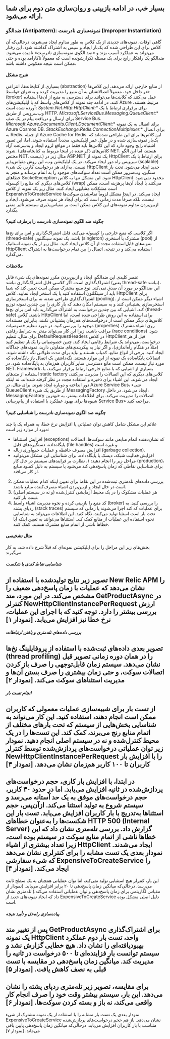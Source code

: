 بسیار خب، در ادامه بازبینی و روان‌سازی متن دوم برای شما ارائه می‌شود.
---
### ضدالگو (Antipattern): نمونه‌سازی نادرست (Improper Instantiation)
گاهی اوقات، نمونه‌های جدیدی از یک کلاس به طور مداوم ایجاد می‌شوند، درحالی‌که آن کلاس برای این طراحی شده که یک‌بار ایجاد و سپس به اشتراک گذاشته شود. این رفتار می‌تواند به عملکرد آسیب بزند و «ضد الگوی نمونه‌سازی نادرست» نامیده می‌شود. ضدالگو یک راهکار رایج برای یک مسئله تکرارشونده است که معمولاً ناکارآمد بوده و حتی ممکن است نتیجه معکوس داشته باشد.
#### شرح مشکل
بسیاری از کتابخانه‌ها، انتزاعی (abstraction) از منابع خارجی ارائه می‌دهد. این کلاس‌ها در داخل خود، معمولاً اتصالاتشان به آن منبع را مدیریت کرده و به‌عنوان «واسط» (broker) عمل می‌کنند که کلاینت‌ها می‌توانند برای دسترسی به منبع از آن‌ها استفاده کنند. در ادامه چند نمونه از کلاس‌های واسط که با اپلیکیشن‌های Azure مرتبط هستند، آورده شده است: 
   *System.Net.Http.HttpClient:** برای برقراری ارتباط با یک وب‌سرویس از طریق HTTP.
   *Microsoft.ServiceBus.Messaging.QueueClient:** برای ارسال و دریافت پیام در یک صف Service Bus.
   *Microsoft.Azure.Documents.Client.DocumentClient:** برای اتصال به یک نمونه Azure Cosmos DB.
   *StackExchange.Redis.ConnectionMultiplexer:** برای اتصال به Redis، از جمله Azure Cache for Redis.
این کلاس‌ها برای این طراحی شده‌اند که یک‌بار نمونه‌سازی شده و در طول عمر اپلیکیشن، مجدداً استفاده شوند. اما، این تصور اشتباه رایج وجود دارد که این کلاس‌ها باید فقط در مواقع لزوم ایجاد و به‌سرعت آزاد شوند. (کلاس‌های ذکر شده در اینجا مربوط به کتابخانه‌های NET. هستند، اما این الگو مختص NET. نیست.) مثال زیر در ASP.NET یک نمونه از HttpClient برای ارتباط با یک سرویس راه دور ایجاد می‌کند.
در یک اپلیکیشن وب، این روش مقیاس‌پذیر (scalable) نیست. به‌ازای هر درخواست کاربر، یک شیء HttpClient جدید ایجاد می‌شود. تحت بار سنگین، وب‌سرور ممکن است تعداد سوکت‌های موجود را به اتمام برساند و منجر به خطاهای SocketException شود.
این مشکل تنها به کلاس HttpClient محدود نمی‌شود. کلاس‌های دیگری که منابع را کپسوله (wrap) می‌کنند یا ایجاد آن‌ها پرهزینه است، ممکن است مشکلات مشابهی ایجاد کنند. مثال زیر یک نمونه از کلاس ExpensiveToCreateService ایجاد می‌کند. در اینجا مشکل لزوماً تمام‌شدن سوکت‌ها نیست، بلکه صرفاً مدت زمانی است که برای ایجاد هر نمونه صرف می‌شود. ایجاد و ازبین‌بردن مداوم نمونه‌های این کلاس ممکن است بر مقیاس‌پذیری سیستم تأثیر منفی بگذارد.
#### چگونه ضد الگوی نمونه‌سازی نادرست را برطرف کنیم؟
اگر کلاسی که منبع خارجی را کپسوله می‌کند، قابل اشتراک‌گذاری و امن برای نخ‌ها (thread-safe) باشد، یک نمونه سینگلتون (singleton) مشترک یا استخری (pool) از نمونه‌های قابل‌استفاده مجدد از آن کلاس ایجاد کنید.
مثال زیر از یک نمونه استاتیک HttpClient استفاده می‌کند و در نتیجه، اتصال را بین تمام درخواست‌ها به اشتراک می‌گذارد.
#### ملاحظات
عنصر کلیدی این ضدالگو، ایجاد و ازبین‌بردن مکرر نمونه‌های یک شیء قابل اشتراک‌گذاری است. اگر کلاسی قابل اشتراک‌گذاری نباشد (یعنی thread-safe نباشد)، این ضدالگو در مورد آن صدق نمی‌کند.
نوع منبع مشترک ممکن است تعیین کند که شما باید از سینگلتون استفاده کنید یا یک استخر ایجاد نمایید. کلاس HttpClient برای اشتراک‌گذاری طراحی شده، نه برای استخرسازی (pooling). اشیاء دیگر ممکن است از استخرسازی پشتیبانی کنند و به سیستم امکان دهند که بار کاری را بین چندین نمونه توزیع کند.
اشیایی که بین چندین درخواست به اشتراک می‌گذارید باید امن برای نخ‌ها (thread-safe) باشند. کلاس HttpClient برای استفاده به این روش طراحی شده است، اما کلاس‌های دیگر ممکن است از درخواست‌های هم‌زمان پشتیبانی نکنند، بنابراین مستندات موجود را بررسی کنید.
در مورد تنظیم خصوصیات (properties) روی اشیاء مشترک مراقب باشید، زیرا این کار می‌تواند منجر به شرایط رقابتی (race conditions) شود. برای مثال، تنظیم DefaultRequestHeaders در کلاس HttpClient قبل از هر درخواست، می‌تواند یک شرایط رقابتی ایجاد کند. چنین خصوصیاتی را یک‌بار تنظیم کنید (مثلاً در هنگام راه‌اندازی)، و اگر نیاز به پیکربندی‌های متفاوتی دارید، نمونه‌های جداگانه ایجاد کنید.
برخی از انواع منابع، کمیاب هستند و نباید برای مدت طولانی نگه داشته شوند. اتصالات پایگاه‌داده یک نمونه از این موارد هستند. نگه‌داشتن یک اتصال باز پایگاه‌داده که مورد نیاز نیست، ممکن است مانع دسترسی سایر کاربران هم‌زمان به پایگاه‌داده شود.
در NET. Framework، بسیاری از اشیایی که با منابع خارجی ارتباط برقرار می‌کنند، با استفاده از متدهای static factory کلاس‌های دیگری که این اتصالات را مدیریت می‌کنند، ایجاد می‌شوند. این اشیاء برای ذخیره و استفاده مجدد در نظر گرفته شده‌اند، نه اینکه دور انداخته و دوباره ایجاد شوند. برای مثال، در Azure Service Bus، شیء QueueClient از طریق یک شیء MessagingFactory ایجاد می‌شود. در داخل، MessagingFactory اتصالات را مدیریت می‌کند. برای اطلاعات بیشتر، به «بهترین شیوه‌ها برای بهبود عملکرد با استفاده از پیام‌رسانی Service Bus» مراجعه کنید.
#### چگونه ضد الگوی نمونه‌سازی نادرست را شناسایی کنیم؟
علائم این مشکل شامل کاهش توان عملیاتی یا افزایش نرخ خطا، به همراه یک یا چند مورد از موارد زیر است: 
*   افزایش استثناها (exceptions) که نشان‌دهنده اتمام منابعی مانند سوکت‌ها، اتصالات پایگاه‌داده، دستگیره‌های فایل (file handles) و غیره است.
*   افزایش مصرف حافظه و عملیات جمع‌آوری زباله (garbage collection).
*   افزایش فعالیت شبکه، دیسک یا پایگاه‌داده.
برای شناسایی این مشکل می‌توانید مراحل زیر را انجام دهید: 
۱.  نظارت بر فرایندهای سیستم در حال کار (production)، برای شناسایی نقاطی که زمان پاسخ‌دهی کند می‌شود یا سیستم به دلیل کمبود منابع از کار می‌افتد.
2.  بررسی داده‌های تله‌متری ثبت‌شده در این نقاط برای تعیین اینکه کدام عملیات ممکن است در حال ایجاد و ازبین‌بردن اشیاء مصرف‌کننده منابع باشند.
3.  هر عملیات مشکوک را در یک محیط آزمایشی کنترل‌شده (و نه در سیستم اصلی) تست بار کنید.
4.  کد منبع را بازبینی کرده و نحوه مدیریت اشیاء واسط (broker) را بررسی کنید.
به ردپای پشته (stack traces) برای عملیات که کند اجرا می‌شوند یا زمانی که سیستم تحت بار است استثنا تولید می‌کنند، نگاه کنید. این اطلاعات می‌تواند به شناسایی نحوه استفاده این عملیات از منابع کمک کند. استثناها می‌توانند به تعیین اینکه آیا خطاها ناشی از اتمام منابع مشترک هستند، کمک کنند.
#### مثال تشخیصی
بخش‌های زیر این مراحل را برای اپلیکیشن نمونه‌ای که قبلاً شرح داده شد، به کار می‌گیرند.
##### شناسایی نقاط کندی یا شکست
تصویر زیر نتایج تولیدشده با استفاده از New Relic APM را نشان می‌دهد که عملیات با زمان پاسخ‌دهی ضعیف را مشخص می‌کند. در این مورد، متد GetProductAsync در کنترلر NewHttpClientInstancePerRequest ارزش بررسی بیشتر را دارد. توجه کنید که با اجرای این عملیات، نرخ خطا نیز افزایش می‌یابد.
 [نمودار ۱]
---
##### بررسی داده‌های تله‌متری و یافتن ارتباطات
تصویر بعدی داده‌های ثبت‌شده با استفاده از پروفایلینگ نخ‌ها (thread profiling) را در همان دوره زمانی تصویر قبل نشان می‌دهد. سیستم زمان قابل‌توجهی را صرف باز کردن اتصالات سوکت، و حتی زمان بیشتری را صرف بستن آن‌ها و مدیریت استثناهای سوکت می‌کند.
 [نمودار ۲]
---
##### انجام تست بار
از تست بار برای شبیه‌سازی عملیات معمولی که کاربران ممکن است انجام دهند، استفاده کنید. این کار می‌تواند به شناسایی بخش‌هایی از سیستم که تحت بارهای مختلف از اتمام منابع رنج می‌برند، کمک کند. این تست‌ها را در یک محیط کنترل‌شده و نه در سیستم اصلی انجام دهید. نمودار زیر توان عملیاتی درخواست‌های پردازش‌شده توسط کنترلر NewHttpClientInstancePerRequest را با افزایش بار کاربران تا ۱۰۰ کاربر هم‌زمان نشان می‌دهد.
 [نمودار ۳]
---
در ابتدا، با افزایش بار کاری، حجم درخواست‌های پردازش‌شده در ثانیه افزایش می‌یابد. اما در حدود ۳۰ کاربر، حجم درخواست‌های موفق به یک حد آستانه می‌رسد و سیستم شروع به تولید استثنا می‌کند. ازآن‌پس، حجم استثناها به‌تدریج با بار کاربران افزایش می‌یابد.
تست بار این شکست‌ها را به‌عنوان خطاهای HTTP 500 (Internal Server) گزارش داد. بررسی تله‌متری نشان داد که این خطاها ناشی از اتمام منابع سوکت در سیستم بوده است، زیرا تعداد بیشتری از اشیاء HttpClient ایجاد می‌شدند.
نمودار بعدی یک تست مشابه را برای کنترلری نشان می‌دهد که شیء سفارشی ExpensiveToCreateService را ایجاد می‌کند.
 [نمودار ۴]
---
این بار، کنترلر هیچ استثنایی تولید نمی‌کند، اما توان عملیاتی همچنان به یک سطح ثابت می‌رسد، درحالی‌که میانگین زمان پاسخ‌دهی تا ۲۰ برابر افزایش می‌یابد. (نمودار از مقیاس لگاریتمی برای زمان پاسخ‌دهی و توان عملیاتی استفاده می‌کند.) تله‌متری نشان داد که ایجاد نمونه‌های جدید از ExpensiveToCreateService دلیل اصلی مشکل بوده است.
##### پیاده‌سازی راه‌حل و تأیید نتیجه
پس از تغییر متد GetProductAsync برای اشتراک‌گذاری یک نمونه HttpClient واحد، تست بار دوم عملکرد بهبودیافته‌ای را نشان داد. هیچ خطایی گزارش نشد و سیستم توانست بار فزاینده‌ای تا ۵۰۰ درخواست در ثانیه را مدیریت کند. میانگین زمان پاسخ‌دهی در مقایسه با تست قبلی به نصف کاهش یافت.
 [نمودار ۵]
---
برای مقایسه، تصویر زیر تله‌متری ردپای پشته را نشان می‌دهد. این بار، سیستم بیشتر وقت خود را صرف انجام کار واقعی می‌کند، نه باز و بسته کردن سوکت‌ها.
 [نمودار ۶]
---
نمودار بعدی یک تست بار مشابه را با استفاده از یک نمونه مشترک از شیء ExpensiveToCreateService نشان می‌دهد. باز هم حجم درخواست‌های پردازش‌شده متناسب با بار کاربران افزایش می‌یابد، درحالی‌که میانگین زمان پاسخ‌دهی پایین باقی می‌ماند.
 [نمودار ۷]
